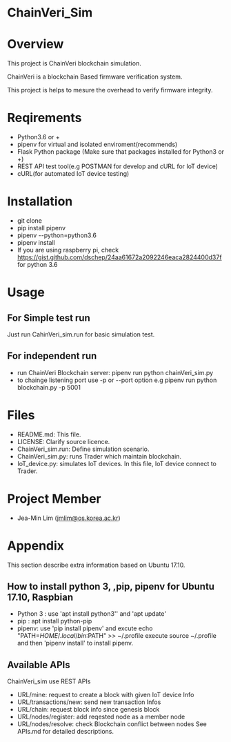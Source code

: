 ChainVeri_Sim
==============

# Overview
This project is ChainVeri blockchain simulation.

ChainVeri is a blockchain Based firmware verification system.
 
This project is helps to mesure the overhead to verify firmware integrity. 

# Reqirements
* Python3.6 or + 
* pipenv for virtual and isolated enviroment(recommends)
* Flask Python package (Make sure that packages installed for Python3 or +)
* REST API test tool(e.g POSTMAN for develop and cURL for IoT device)
* cURL(for automated IoT device testing)

# Installation
* git clone
* pip install pipenv
* pipenv --python=python3.6
* pipenv install 
* If you are using raspberry pi, check https://gist.github.com/dschep/24aa61672a2092246eaca2824400d37f for python 3.6

# Usage
## For Simple test run
Just run CahinVeri_sim.run for basic simulation test.

## For independent run
* run ChainVeri Blockchain server: pipenv run python chainVeri_sim.py
* to chainge listening port use -p or --port option
   e.g pipenv run python blockchain.py -p 5001

# Files 
* README.md: This file.
* LICENSE: Clarify source licence.
* ChainVeri_sim.run: Define simulation scenario.
* ChainVeri_sim.py: runs Trader which maintain blockchain. 
* IoT_device.py: simulates IoT devices. In this file, IoT device connect to Trader.

# Project Member
 * Jea-Min Lim (jmlim@os.korea.ac.kr) 
 
# Appendix
This section describe extra information based on Ubuntu 17.10.
 
## How to install python 3, ,pip, pipenv for Ubuntu 17.10, Raspbian
 * Python 3 : use 'apt install python3'' and 'apt update'
 * pip : apt install python-pip
 * pipenv: use 'pip install pipenv' and excute echo "PATH=$HOME/.local/bin:$PATH" >> ~/.profile
    execute source ~/.profile and then 'pipenv install' to install pipenv.
    
## Available APIs
ChainVeri_sim use REST APIs
* URL/mine: request to create a block with given IoT device Info
* URL/transactions/new: send new transaction Infos
* URL/chain: request block info since genesis block
* URL/nodes/register: add reqested node as a member node
* URL/nodes/resolve: check Blockchain conflict between nodes
See APIs.md for detailed descriptions.
